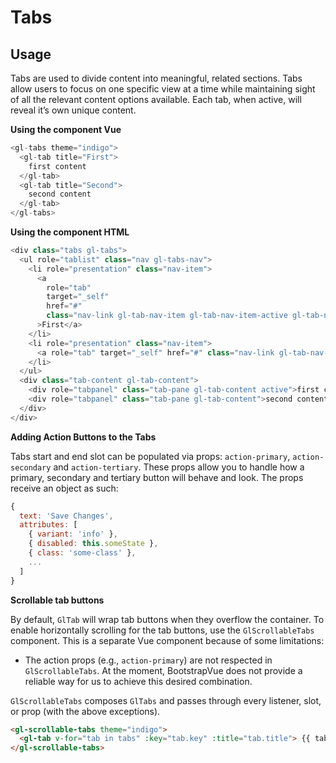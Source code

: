 # Tabs

<!-- STORY -->
## Usage
Tabs are used to divide content into meaningful, related sections. Tabs allow users to focus on one specific view at a time while maintaining sight of all the relevant content options available. Each tab, when active, will reveal it’s own unique content.

**Using the component Vue**

~~~js
<gl-tabs theme="indigo">
  <gl-tab title="First">
    first content
  </gl-tab>
  <gl-tab title="Second">
    second content
  </gl-tab>
</gl-tabs>
~~~

**Using the component HTML**

~~~js
<div class="tabs gl-tabs">
  <ul role="tablist" class="nav gl-tabs-nav">
    <li role="presentation" class="nav-item">
      <a
        role="tab"
        target="_self"
        href="#"
        class="nav-link gl-tab-nav-item gl-tab-nav-item-active gl-tab-nav-item-active-indigo"
      >First</a>
    </li>
    <li role="presentation" class="nav-item">
      <a role="tab" target="_self" href="#" class="nav-link gl-tab-nav-item">Second</a>
    </li>
  </ul>
  <div class="tab-content gl-tab-content">
    <div role="tabpanel" class="tab-pane gl-tab-content active">first content</div>
    <div role="tabpanel" class="tab-pane gl-tab-content">second content</div>
  </div>
</div>
~~~

**Adding Action Buttons to the Tabs**

Tabs start and end slot can be populated via props: `action-primary`, `action-secondary` and `action-tertiary`.
These props allow you to handle how a primary, secondary and tertiary button will behave and look. The props receive an object as such:
~~~js
{
  text: 'Save Changes',
  attributes: [
    { variant: 'info' },
    { disabled: this.someState },
    { class: 'some-class' },
    ...
  ]
}
~~~

**Scrollable tab buttons**

By default, `GlTab` will wrap tab buttons when they overflow the container. To
enable horizontally scrolling for the tab buttons, use the `GlScrollableTabs`
component. This is a separate Vue component because of some limitations:

- The action props (e.g., `action-primary`) are not respected in `GlScrollableTabs`. At the
  moment, BootstrapVue does not provide a reliable way for us to achieve this desired combination.

`GlScrollableTabs` composes `GlTabs` and passes through every listener, slot, or prop (with the above exceptions).

~~~html
<gl-scrollable-tabs theme="indigo">
  <gl-tab v-for="tab in tabs" :key="tab.key" :title="tab.title"> {{ tab.content }} </gl-tab>
</gl-scrollable-tabs>
~~~
